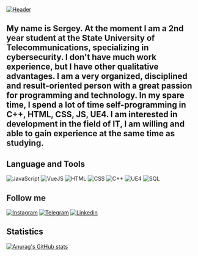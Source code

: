[![Header](https://github.com/ser1372/ser1372/blob/main/assets/download.gif)](https://ser1372.github.io/MyCV/)

## My name is Sergey. At the moment I am a 2nd year student at the State University of Telecommunications, specializing in cybersecurity. I don't have much work experience, but I have other qualitative advantages. I am a very organized, disciplined and result-oriented person with a great passion for programming and technology. In my spare time, I spend a lot of time self-programming in C++, HTML, CSS, JS, UE4. I am interested in development in the field of IT, I am willing and able to gain experience at the same time as studying.






## Language and Tools

![JavaScript](https://img.shields.io/badge/-JavaScript-090909?style=for-the-badge&logo=JavaScript)
![VueJS](https://img.shields.io/badge/-VueJS-090909?style=for-the-badge&logo=Vue.js)
![HTML](https://img.shields.io/badge/-HTML-090909?style=for-the-badge&logo=HTML5)
![CSS](https://img.shields.io/badge/-CSS-090909?style=for-the-badge&logo=CSS3)
![C++](https://img.shields.io/badge/-C++-090909?style=for-the-badge&logo=C%2B%2B)
![UE4](https://img.shields.io/badge/-UE4-090909?style=for-the-badge&logo=unrealengine)
![SQL](https://img.shields.io/badge/-SQL-090909?style=for-the-badge&logo=mysql)



## Follow me
[![Instagram](https://img.shields.io/badge/-Instagram-090909?style=for-the-badge&logo=Instagram)](https://www.instagram.com/chaikovskiy.sergey/)
[![Telegram](https://img.shields.io/badge/-Telegram-090909?style=for-the-badge&logo=Telegram)](https://t.me/sergey030)
[![Linkedin](https://img.shields.io/badge/-Linkedin-090909?style=for-the-badge&logo=Linkedin)](https://www.linkedin.com/in/sergeychaikovskiy/)


## Statistics 

[![Anurag's GitHub stats](https://github-readme-stats.vercel.app/api?username=ser1372&show_icons=true&theme=synthwave)](https://github.com/anuraghazra/github-readme-stats)




